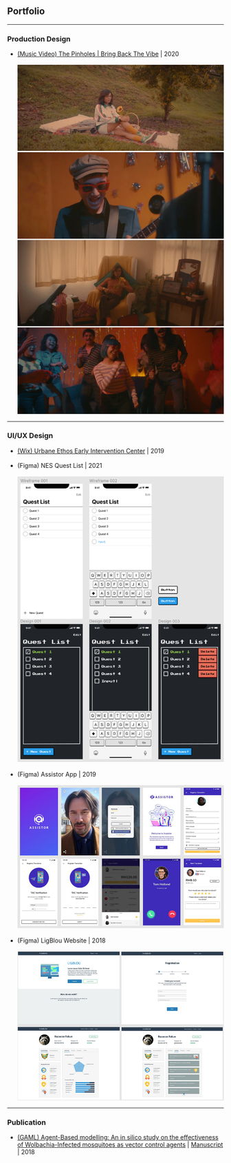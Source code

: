 ## Portfolio

<hr>

### Production Design

- [(Music Video) The Pinholes | Bring Back The Vibe](https://www.youtube.com/watch?v=ujBCGWoadHg) | 2020
  <br> <br>
  <img src="images/mv003.jpg?raw=true"/>
  <br>
  <img src="images/mv002.jpg?raw=true"/>
  <br>
  <img src="images/mv004.jpg?raw=true"/>
  <br>
  <img src="images/mv001.jpg?raw=true"/>

---

### UI/UX Design

- [(Wix) Urbane Ethos Early Intervention Center](https://www.urbaneethos.center/) | 2019
  <br><br>
- (Figma) NES Quest List | 2021
  <br><br>
  <img src="images/ui003.jpg?raw=true"/>
  <br><br>
- (Figma) Assistor App | 2019
  <br><br>
  <img src="images/ui001.jpg?raw=true"/>
  <br><br>
- (Figma) LigBlou Website | 2018
  <br><br>
  <img src="images/ui002.jpg?raw=true"/>
  <br>

---

### Publication

- [(GAML) Agent-Based modelling: An in silico study on the effectiveness of Wolbachia-Infected mosquitoes as vector control agents](http://dx.doi.org/10.5958/0974-4614.2018.00076.1) | [Manuscript](/pdf/manuscript001.pdf) | 2018
  <br><br>
